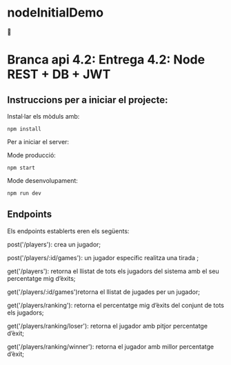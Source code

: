 # nodeInitialDemo
🧬 
# Branca api 4.2: Entrega 4.2: Node REST + DB + JWT

## Instruccions per a iniciar el projecte:

Instal·lar els mòduls amb:

```
npm install
```

Per a iniciar el server:

Mode producció:


```
npm start
```

Mode desenvolupament:

```
npm run dev
```

## Endpoints 

Els endpoints establerts eren els següents:

post('/players'): crea un jugador;

post('/players/:id/games'): un jugador específic realitza una tirada ;

get('/players'): retorna el llistat de tots els jugadors del sistema amb el seu percentatge mig d’èxits;

get('/players/:id/games')retorna el llistat de jugades per un jugador;

get('/players/ranking'): retorna el percentatge mig d’èxits del conjunt de tots els jugadors;

get('/players/ranking/loser'): retorna el jugador amb pitjor percentatge d’èxit;

get('/players/ranking/winner'): retorna el jugador amb millor percentatge d’èxit;

